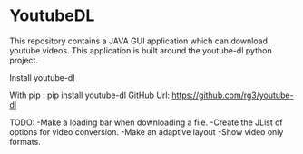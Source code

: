 # YoutubeDL
This repository contains a JAVA GUI application which can download youtube videos.
This application is built around the youtube-dl python project.


Install youtube-dl

With pip : pip install youtube-dl
GitHub Url: https://github.com/rg3/youtube-dl



TODO:
    -Make a loading bar when downloading a file.
    -Create the JList of options for video conversion.
    -Make an adaptive layout
    -Show video only formats.

